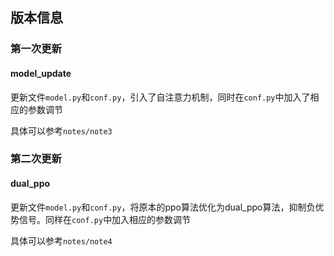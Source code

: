 ## **版本信息**


### **第一次更新**

#### **model_update**

更新文件`model.py`和`conf.py`，引入了自注意力机制，同时在`conf.py`中加入了相应的参数调节

具体可以参考`notes/note3`

### **第二次更新**

#### **dual_ppo**

更新文件`model.py`和`conf.py`，将原本的ppo算法优化为dual_ppo算法，抑制负优势信号。同样在`conf.py`中加入相应的参数调节

具体可以参考`notes/note4`